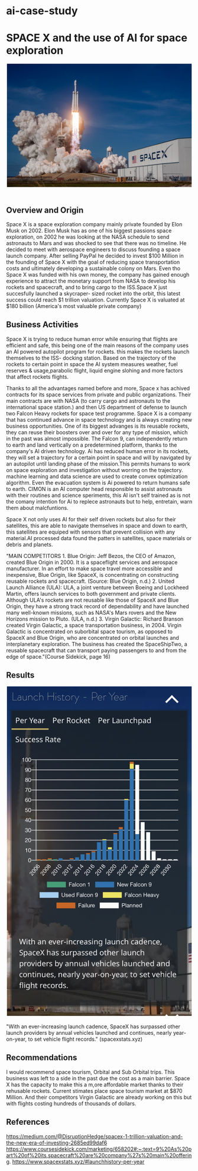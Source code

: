 # ai-case-study
# SPACE X and the use of AI for space exploration

<div style="text-align:center">
    <img src="spaceximage.jpeg" style="width:500px;" />
</div>
<br />

## Overview and Origin

Space X is a space exploration company mainly private founded by Elon Musk on 2002. Elon Musk has as one of his biggest passions space exploration, on 2002 he was looking at the NASA schedule to send astronauts to Mars and was shocked to see that there was no timeline. He decided to meet with aerospace engineers to discuss founding a space launch company. After selling PayPal he decided to invest $100 Million in the founding of Space X with the goal of reducing space transportation costs and ultimately developing a sustainable colony on Mars.
Even tho Space X was funded with his own money, the company has gained enough experience to attract the monetary support from NASA to develop his rockets and spacecraft, and to bring cargo to the ISS.Space X just succesfully launched a skycraper- sized rocket into the orbit, this latest success could reach $1 trillion valuation. Currently Space X is valuated at $180 billion (America's most valuable private company)


## Business Activities

 Space X is trying to reduce human error while ensuring that flights are efficient and safe, this being one of the main reasons of the company uses an AI powered autopilot program for rockets. this makes the rockets launch themselves to the ISS- docking station. Based on the trajectory of the rockets to certain point in space the AI system measures weather, fuel reserves & usage,parabolic flight, liquid engine slohing and more factors that affect rockets flights.

Thanks to all the advantages named before and more, Space x has achived contracts for its space services from private and public organizations. Their main contracts are with NASA (to carry cargo and astronauts to the international space station.) and then US department of defense to launch two Falcon Heavy rockets for space test programme. Space X is a company that has continued advance in space technology and is always creating new business opportunities. One of its biggest advanges is its reusable rockets, they can reuse their boosters over and over for any type of mission, which in the past was almost impossible. The Falcon 9, can independently return to earth and land vertically on a predetermined platform, thanks to the company's AI driven technology. Ai has reduced human error in its rockets, they will set a trajectory for a certain point in space and will by navigated by an autopilot until landing phase of the mission.This permits humans to work on space exploration and investigation without worring on the trajectory. machine learning and data science are used to create convex optimization algorithm. Even the evacuation system is Ai powered to return humans safe to earth. CIMON is an AI computer head responsible to assist astronauts with their routines and science speriments, this AI isn't self trained as is not the comany intention for Ai to replece astronauts but to help, entretain, warn them about malcfuntions.

Space X not only uses AI for their self driven rockets but also for their satellites, this are able to navigate themselves in space and down to earth, this satellites 
are equiped with sensors that prevent collision with any material.AI processed data found the patters in satellites, space materials or debris and planets.

"MAIN COMPETITORS
     1. Blue Origin: Jeff Bezos, the CEO of Amazon, created Blue Origin in 2000. It is a spaceflight services and aerospace manufacturer. In an effort to make space travel 
     more accessible and inexpensive, Blue Origin, like SpaceX, is concentrating on constructing reusable rockets and spacecraft. (Source: Blue Origin, n.d.) 
     2. United Launch Alliance (ULA): ULA, a joint venture between Boeing and Lockheed Martin, offers launch services to both government and private clients. Although ULA's 
     rockets are not reusable like those of SpaceX and Blue Origin, they have a strong track record of dependability and have launched many well-known missions, such as 
     NASA's Mars rovers and the New Horizons mission to Pluto. (ULA, n.d.) 
     3. Virgin Galactic: Richard Branson created Virgin Galactic, a space transportation business, in 2004. Virgin Galactic is concentrated on suborbital space tourism, as 
     opposed to SpaceX and Blue Origin, who are concentrated on orbital launches and interplanetary exploration. The business has created the SpaceShipTwo, a reusable 
     spacecraft that can transport paying passengers to and from the edge of space."(Course Sidekick, page 16)



## Results
<div style="text-align:center">
    <img src="IMG_3942.jpg" style="width:500px;" />
</div>
<br />
"With an ever-increasing launch cadence, SpaceX has surpassed other launch providers by annual vehicles launched and continues, nearly year-on-year, to set vehicle flight records." (spacexstats.xyz)

## Recommendations

I would recommend space tourism, Orbital and Sub Orbital trips. This business was left to a side in the past due the cost as a main barrier. Space X has the capacity to 
make this a m,ore affordable market thanks to their rehusable rockets. Current stimates place space tourism market at $870 Million. And their competitors Virgin Galactic 
are already working on this but with flights costing hundreds of thousands of dollars.

## References

https://medium.com/@DisruptionHedge/spacex-1-trillion-valuation-and-the-new-era-of-investing-2685ed99daf6
https://www.coursesidekick.com/marketing/658202#:~:text=9%20As%20part%20of%20its,spacecraft%20are%20company%27s%20main%20offering.
https://www.spacexstats.xyz/#launchhistory-per-year


